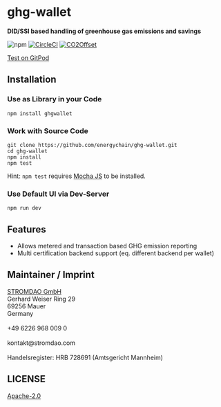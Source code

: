# ghg-wallet
**DID/SSI based handling of greenhouse gas emissions and savings**

![npm](https://img.shields.io/npm/dw/ghgwallet) [![CircleCI](https://dl.circleci.com/status-badge/img/gh/energychain/ghg-wallet/tree/main.svg?style=svg)](https://dl.circleci.com/status-badge/redirect/gh/energychain/ghg-wallet/tree/main) [![CO2Offset](https://api.corrently.io/v2.0/ghgmanage/statusimg?host=ghgwallet&svg=1)](https://co2offset.io/badge.html?host=ghgwallet)

[Test on GitPod](https://gitpod.io/#https://github.com/energychain/ghg-wallet)

## Installation

### Use as Library in your Code
```
npm install ghgwallet
```

### Work with Source Code
```
git clone https://github.com/energychain/ghg-wallet.git
cd ghg-wallet
npm install
npm test
```

Hint: `npm test` requires [Mocha JS](https://mochajs.org/) to be installed.

### Use Default UI via Dev-Server
```
npm run dev
```


## Features
- Allows metered and transaction based GHG emission reporting
- Multi certification backend support (eq. different backend per wallet)

## Maintainer / Imprint
<addr>
<a href="https://stromdao.de/">STROMDAO GmbH</a><br/>
Gerhard Weiser Ring 29  <br/>
69256 Mauer  <br/>
Germany <br/>
  <br/>
+49 6226 968 009 0  <br/>
  <br/>
kontakt@stromdao.com  <br/>
  <br/>
Handelsregister: HRB 728691 (Amtsgericht Mannheim)
</addr>


## LICENSE
[Apache-2.0](./LICENSE)
